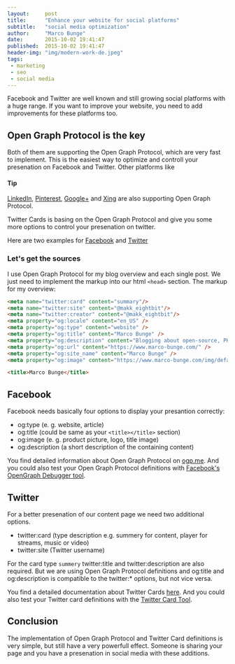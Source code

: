 ```yaml
---
layout:     post
title:      "Enhance your website for social platforms"
subtitle:   "social media optimization"
author:     "Marco Bunge"
date:       2015-10-02 19:41:47
published:  2015-10-02 19:41:47
header-img: "img/modern-work-de.jpeg"
tags:
 - marketing
 - seo
 - social media
---
```


Facebook and Twitter are well known and still growing social platforms with a huge range. If you
want to improve your website, you need to add improvements for these platforms too. 

## Open Graph Protocol is the key

Both of them are supporting the Open Graph Protocol, which are very fast to implement. This is the 
easiest way to optimize and controll your presenation on Facebook and Twitter. Other platforms like  

<div class="callout callout-info">
  <h4>Tip</h4>
  <p><a href="https://developer.linkedin.com/docs/share-on-linkedin" target="_blank">LinkedIn</a>, <a href="https://developers.pinterest.com/docs/rich-pins/overview/" target="_blank">Pinterest</a>, <a href="https://developers.google.com/+/web/snippet/" target="_blank">Google&plus;</a> and <a href="https://dev.xing.com/plugins/share_button/docs" target="_blank">Xing</a> are also supporting Open Graph Protocol.</p>
</div>

Twitter Cards is basing on the Open Graph Protocol and give you some more options to control your
presenation on twitter.

Here are two examples for <a target="_blank" href="https://www.facebook.com/marco.bunge.dev/posts/981850491866979">Facebook</a> 
and <a target="_blank" href="https://twitter.com/makk_eightbit/status/650003842491371521">Twitter</a>

### Let's get the sources

I use Open Graph Protocol for my blog overview and each single post. We just need to implement 
the markup into our html `<head>` section. The markup for my overview:

```html
<meta name="twitter:card" content="summary"/>
<meta name="twitter:site" content="@makk_eightbit"/>
<meta name="twitter:creator" content="@makk_eightbit"/>
<meta property="og:locale" content="en_US" />
<meta property="og:type" content="website" />
<meta property="og:title" content="Marco Bunge" />
<meta property="og:description" content="Blogging about open-source, PHP and webtechnologies" />
<meta property="og:url" content="https://www.marco-bunge.com/" />
<meta property="og:site_name" content="Marco Bunge" />
<meta property="og:image" content="https://www.marco-bunge.com/img/default.jpg" />

<title>Marco Bunge</title>
```

## Facebook

Facebook needs basically four options to display your presantion correctly:

 - og:type (e. g. website, article)
 - og:title (could be same as your `<title></title>` section)
 - og:image (e. g. product picture, logo, title image)
 - og:description (a short description of the containing content)

You find detailed information about Open Graph Protocol on <a href="https://ogp.me" target="_blank">ogp.me</a>.
And you could also test your Open Graph Protocol definitions with 
<a href="https://developers.facebook.com/tools/debug/" target="_blank">Facebook's OpenGraph Debugger tool</a>. 
 
## Twitter
 
For a better presenation of our content page we need two additional options.

 - twitter:card (type description e.g. summery for content, player for streams, music or video)
 - twitter:site (Twitter username)
 
For the card type `summery` twitter:title and twitter:description are also required. But we are using
Open Graph Protocol definitions and og:title and og:description is compatible to the twitter:* options, but not 
vice versa.

You find a detailed documentation about Twitter Cards <a href="https://dev.twitter.com/cards/getting-started" target="_blank">here</a>.
And you could also test your Twitter card definitions with the <a href="https://cards-dev.twitter.com/validator" target="_blank">Twitter Card Tool</a>.

## Conclusion

The implementation of Open Graph Protocol and Twitter Card definitions is very simple, but still have a very powerfull effect. 
Someone is sharing your page and you have a presenation in social media with these additions.
